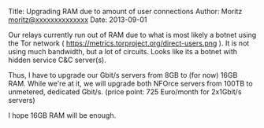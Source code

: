 Title:  Upgrading RAM due to amount of user connections
Author: Moritz <moritz@xxxxxxxxxxxxxx>
Date: 2013-09-01


Our relays currently run out of RAM due to what is most likely a botnet
using the Tor network ( <https://metrics.torproject.org/direct-users.png>
). It is not using much bandwidth, but a lot of circuits. Looks like its
a botnet with hidden service C&C server(s).

Thus, I have to upgrade our Gbit/s servers from 8GB to (for now) 16GB
RAM. While we're at it, we will upgrade both NFOrce servers from 100TB
to unmetered, dedicated Gbit/s. (price point: 725 Euro/month for
2x1Gbit/s servers)

I hope 16GB RAM will be enough.
